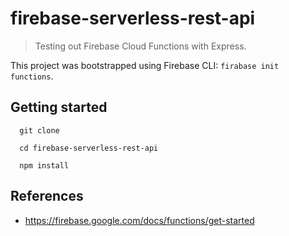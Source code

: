# firebase-serverless-rest-api
> Testing out Firebase Cloud Functions with Express.

This project was bootstrapped using Firebase CLI: `firabase init functions`.

## Getting started

```
  git clone 

  cd firebase-serverless-rest-api

  npm install
```

## References

  * https://firebase.google.com/docs/functions/get-started

